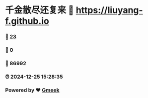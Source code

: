 # 千金散尽还复来 :link: https://liuyang-f.github.io 
### :page_facing_up: [23](https://liuyang-f.github.io/tag.html) 
### :speech_balloon: 0 
### :hibiscus: 86992 
### :alarm_clock: 2024-12-25 15:28:35 
### Powered by :heart: [Gmeek](https://github.com/Meekdai/Gmeek)
